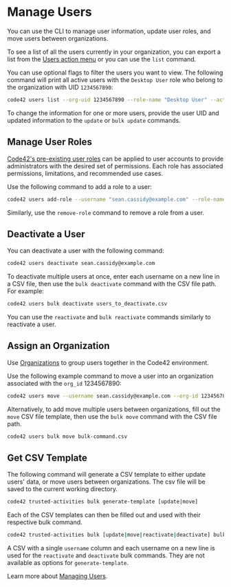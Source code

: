 # Manage Users

You can use the CLI to manage user information, update user roles, and move users between organizations.

To see a list of all the users currently in your organization, you can export a list from the [Users action menu](https://support.code42.com/Administrator/Cloud/Code42_console_reference/Users_reference#Action_menu) or you can use the  `list` command.

You can use optional flags to filter the users you want to view. The following command will print all active users with the `Desktop User` role who belong to the organization with UID `1234567890`:
```bash
code42 users list --org-uid 1234567890 --role-name "Desktop User" --active
```

To change the information for one or more users, provide the user UID and updated information to the `update` or `bulk update` commands.

## Manage User Roles

[Code42's pre-existing user roles](https://support.code42.com/Administrator/6/Monitoring_and_managing/Roles_resources/Roles_reference#Standard_roles) can be applied to user accounts to provide administrators with the desired set of permissions.  Each role has associated permissions, limitations, and recommended use cases.

Use the following command to add a role to a user:
```bash
code42 users add-role --username "sean.cassidy@example.com" --role-name "Desktop User"
```

Similarly, use the `remove-role` command to remove a role from a user.

## Deactivate a User

You can deactivate a user with the following command:
```bash
code42 users deactivate sean.cassidy@example.com
```

To deactivate multiple users at once, enter each username on a new line in a CSV file, then use the `bulk deactivate` command with the CSV file path. For example:
```bash
code42 users bulk deactivate users_to_deactivate.csv
```

You can use the `reactivate` and `bulk reactivate` commands similarly to reactivate a user.

## Assign an Organization

Use [Organizations](https://support.code42.com/Administrator/Cloud/Code42_console_reference/Organizations_reference) to group users together in the Code42 environment.

Use the following example command to move a user into an organization associated with the `org_id` 1234567890:
```bash
code42 users move --username sean.cassidy@example.com --org-id 1234567890
```

Alternatively, to add move multiple users between organizations, fill out the `move` CSV file template, then use the `bulk move` command with the CSV file path.
```bash
code42 users bulk move bulk-command.csv
```

## Get CSV Template

The following command will generate a CSV template to either update users' data, or move users between organizations.  The csv file will be saved to the current working directory.
```bash
code42 trusted-activities bulk generate-template [update|move]
```

Each of the CSV templates can then be filled out and used with their respective bulk command.
```bash
code42 trusted-activities bulk [update|move|reactivate|deactivate] bulk-command.csv
```

A CSV with a single `username` column and each username on a new line is used for the `reactivate` and `deactivate` bulk commands.  They are not available as options for `generate-template`.

Learn more about [Managing Users](../commands/users.md).
